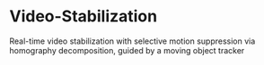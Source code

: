 # Video-Stabilization
Real-time video stabilization with selective motion suppression via homography decomposition, guided by a moving object tracker
